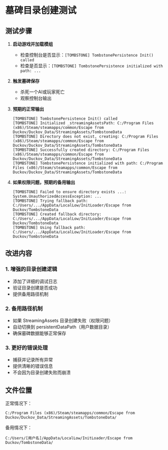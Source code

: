 # 墓碑目录创建测试

## 测试步骤

1. **启动游戏并加载模组**
   - 检查控制台是否显示：`[TOMBSTONE] TombstonePersistence Init() called`
   - 检查是否显示：`[TOMBSTONE] TombstonePersistence initialized with path: ...`

2. **触发墓碑保存**
   - 杀死一个AI或玩家死亡
   - 观察控制台输出

3. **预期的正常输出**
   ```
   [TOMBSTONE] TombstonePersistence Init() called
   [TOMBSTONE] Initialized _streamingAssetsPath: C:/Program Files (x86)/Steam/steamapps/common/Escape from Duckov/Duckov_Data/StreamingAssets/TombstoneData
   [TOMBSTONE] Directory does not exist, creating: C:/Program Files (x86)/Steam/steamapps/common/Escape from Duckov/Duckov_Data/StreamingAssets/TombstoneData
   [TOMBSTONE] Successfully created directory: C:/Program Files (x86)/Steam/steamapps/common/Escape from Duckov/Duckov_Data/StreamingAssets/TombstoneData
   [TOMBSTONE] TombstonePersistence initialized with path: C:/Program Files (x86)/Steam/steamapps/common/Escape from Duckov/Duckov_Data/StreamingAssets/TombstoneData
   ```

4. **如果权限问题，预期的备用输出**
   ```
   [TOMBSTONE] Failed to ensure directory exists ...: System.UnauthorizedAccessException: ...
   [TOMBSTONE] Trying fallback path: C:/Users/.../AppData/LocalLow/InitLoader/Escape from Duckov/TombstoneData
   [TOMBSTONE] Created fallback directory: C:/Users/.../AppData/LocalLow/InitLoader/Escape from Duckov/TombstoneData
   [TOMBSTONE] Using fallback path: C:/Users/.../AppData/LocalLow/InitLoader/Escape from Duckov/TombstoneData
   ```

## 改进内容

### 1. 增强的目录创建逻辑
- 添加了详细的调试日志
- 验证目录创建是否成功
- 提供备用路径机制

### 2. 备用路径机制
- 如果 StreamingAssets 目录创建失败（权限问题）
- 自动切换到 persistentDataPath（用户数据目录）
- 确保墓碑数据能够正常保存

### 3. 更好的错误处理
- 捕获并记录所有异常
- 提供清晰的错误信息
- 不会因为目录创建失败而崩溃

## 文件位置

正常情况下：
```
C:/Program Files (x86)/Steam/steamapps/common/Escape from Duckov/Duckov_Data/StreamingAssets/TombstoneData/
```

备用情况下：
```
C:/Users/[用户名]/AppData/LocalLow/InitLoader/Escape from Duckov/TombstoneData/
```